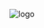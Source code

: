 ![logo](https://github.com/daviddoswell/HeartThrob/assets/111773826/483f2101-388f-4582-8fb1-28ac2ec59cec)
